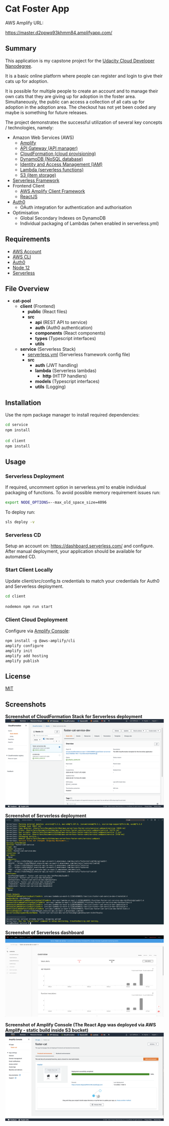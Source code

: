 # Cat Foster App

AWS Amplify URL:

https://master.d2ppwq93khmm84.amplifyapp.com/

## Summary

This application is my capstone project for the [Udacity Cloud Developer Nanodegree](https://www.udacity.com/course/cloud-developer-nanodegree--nd9990).

It is a basic online platform where people can register and login to give their cats up for adoption.

It is possible for multiple people to create an account and to manage their own cats that they are giving up for adoption in the foster area. Simultaneously, the public can access a collection of all cats up for adoption in the adoption area. The checkout has not yet been coded any maybe is something for future releases.

The project demonstrates the successful utilization of several key concepts / technologies, namely:

- Amazon Web Services (AWS)
  - [Amplify](https://aws.amazon.com/amplify/)
  - [API Gateway (API manager)](https://aws.amazon.com/api-gateway/)
  - [CloudFormation (cloud provisioning)](https://aws.amazon.com/cloudformation/)
  - [DynamoDB (NoSQL database)](https://aws.amazon.com/dynamodb/)
  - [Identity and Access Management (IAM)](https://aws.amazon.com/iam/)
  - [Lambda (serverless functions)](https://aws.amazon.com/lambda/)
  - [S3 (item storage)](https://aws.amazon.com/s3/)
- [Serverless Framework](https://serverless.com/)
- Frontend Client
  - [AWS Amplify Client Framework](https://aws.amazon.com/amplify/)
  - [ReactJS](https://reactjs.org/)
- [Auth0](https://auth0.com/)
  - OAuth integration for authentication and authorisation
- Optimisation
  - Global Secondary Indexes on DynamoDB
  - Individual packaging of Lambdas (when enabled in serverless.yml)

## Requirements

- [AWS Account](https://portal.aws.amazon.com/gp/aws/developer/registration/index.html)
- [AWS CLI](https://aws.amazon.com/cli/)
- [Auth0](https://auth0.com/)
- [Node 12](https://nodejs.org/en/)
- [Serverless](https://serverless.com/framework/docs/getting-started/)

## File Overview

- **cat\-pool**
  - **client** (Frontend)
    - **public** (React files)
    - **src**
      - **api** (REST API to service)
      - **auth** (Auth0 authentication)
      - **components** (React components)
      - **types** (Typescript interfaces)
      - **utils**
  - **service** (Serverless Stack)
    - [serverless.yml](service/serverless.yml) (Serverless framework config file)
    - **src**
      - **auth** (JWT handling)
      - **lambda** (Serverless lambdas)
        - **http** (HTTP handlers)
      - **models** (Typescript interfaces)
      - **utils** (Logging)

## Installation

Use the npm package manager to install required dependencies:

```bash
cd service
npm install

cd client
npm install
```

## Usage

### Serverless Deployment

If required, uncomment option in serverless.yml to enable individual packaging of functions. To avoid possible memory requirement issues run:

```bash
export NODE_OPTIONS=--max_old_space_size=4096
```

To deploy run:

```bash
sls deploy -v
```

### Serverless CD

Setup an account on: https://dashboard.serverless.com/ and configure. After manual deployment, your application should be available for automated CD.

### Start Client Locally

Update client/src/config.ts credentials to match your credentials for Auth0 and Serverless deployment.

```bash
cd client

nodemon npm run start
```

### Client Cloud Deployment

Configure via [Amplify Console](https://aws-amplify.github.io/docs/js/react):

```
npm install -g @aws-amplify/cli
amplify configure
amplify init
amplify add hosting
amplify publish
```

## License

[MIT](https://choosealicense.com/licenses/mit/)

## Screenshots

**Screenshot of CloudFormation Stack for Serverless deployment**
![Image of CloudFormation Summary](https://github.com/srlars/aws-serverless-foster-cats/blob/master/screenshots/cloudformation_stack_serverless.png)

**Screenshot of Serverless deployment**
![Image of Serverless Deployment](https://github.com/srlars/aws-serverless-foster-cats/blob/master/screenshots/serverless_deployment.png)

**Screenshot of Serverless dashboard**
![Image of Serverless Dashboard](https://github.com/srlars/aws-serverless-foster-cats/blob/master/screenshots/serverless_dashboard.png)

**Screenshot of Amplify Console (The React App was deployed via AWS Amplify - static build inside S3 bucket)**
![Image of Client Amplify Deployment](https://github.com/srlars/aws-serverless-foster-cats/blob/master/screenshots/aws_amplify_client.png)
